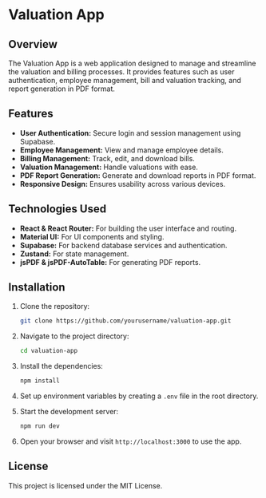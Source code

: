 # Valuation App

## Overview

The Valuation App is a web application designed to manage and streamline the valuation and billing processes. It provides features such as user authentication, employee management, bill and valuation tracking, and report generation in PDF format.

## Features

- **User Authentication:** Secure login and session management using Supabase.
- **Employee Management:** View and manage employee details.
- **Billing Management:** Track, edit, and download bills.
- **Valuation Management:** Handle valuations with ease.
- **PDF Report Generation:** Generate and download reports in PDF format.
- **Responsive Design:** Ensures usability across various devices.

## Technologies Used

- **React & React Router:** For building the user interface and routing.
- **Material UI:** For UI components and styling.
- **Supabase:** For backend database services and authentication.
- **Zustand:** For state management.
- **jsPDF & jsPDF-AutoTable:** For generating PDF reports.

## Installation

1. Clone the repository:
   ```bash
   git clone https://github.com/yourusername/valuation-app.git
   ```

2. Navigate to the project directory:
   ```bash
   cd valuation-app
   ```

3. Install the dependencies:
   ```bash
   npm install
   ```

4. Set up environment variables by creating a `.env` file in the root directory.

5. Start the development server:
   ```bash
   npm run dev
   ```

6. Open your browser and visit `http://localhost:3000` to use the app.

## License

This project is licensed under the MIT License.
